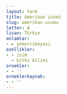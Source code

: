```yaml
---
layout: term
title: Amerikan üzümü
slug: amerikan-uzumu
letter: A
lisan: Türkçe
anlamlar:
- ► şekerciboyası
ozellikler:
- - isim
  - bitki bilimi
ornekler:
- - ''
orneklerkaynak:
- - ''
---
```

